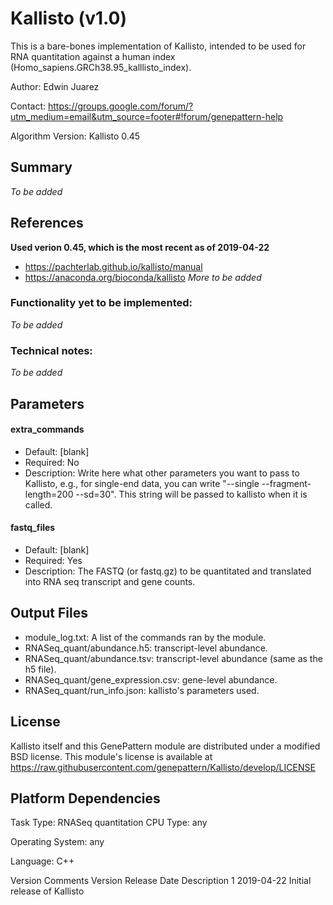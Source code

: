# Kallisto (v1.0)

This is a bare-bones implementation of Kallisto, intended to be used for RNA quantitation against a human index (Homo_sapiens.GRCh38.95_kalllisto_index).

Author: Edwin Juarez

Contact: https://groups.google.com/forum/?utm_medium=email&utm_source=footer#!forum/genepattern-help

Algorithm Version: Kallisto 0.45

## Summary
*To be added*

## References
**Used verion 0.45, which is the most recent as of 2019-04-22**
- https://pachterlab.github.io/kallisto/manual
- https://anaconda.org/bioconda/kallisto
*More to be added*

### Functionality yet to be implemented:
*To be added*

### Technical notes:
*To be added*

## Parameters

#### extra_commands
- Default: [blank]
- Required: No
- Description: Write here what other parameters you want to pass to Kallisto, e.g., for single-end data, you can write "--single --fragment-length=200 --sd=30". This string will be passed to kallisto when it is called.

#### fastq_files
- Default: [blank]
- Required: Yes
- Description: The FASTQ (or fastq.gz) to be quantitated and translated into RNA seq transcript and gene counts.

## Output Files
- module_log.txt: A list of the commands ran by the module.
- RNASeq_quant/abundance.h5: transcript-level abundance.
- RNASeq_quant/abundance.tsv: transcript-level abundance (same as the h5 file).
- RNASeq_quant/gene_expression.csv: gene-level abundance.
- RNASeq_quant/run_info.json: kallisto's parameters used.


## License

Kallisto itself and this GenePattern module are distributed under a modified BSD license. This module's license is available at https://raw.githubusercontent.com/genepattern/Kallisto/develop/LICENSE

## Platform Dependencies
Task Type: RNASeq quantitation
CPU Type:
any

Operating System:
any

Language:
C++

Version Comments
Version	Release Date	Description
1	2019-04-22	Initial release of Kallisto
